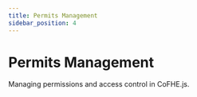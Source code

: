 ```yaml
---
title: Permits Management
sidebar_position: 4
---
```


# Permits Management

Managing permissions and access control in CoFHE.js.
